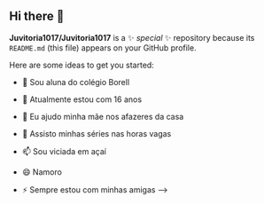 ## Hi there 👋


**Juvitoria1017/Juvitoria1017** is a ✨ _special_ ✨ repository because its `README.md` (this file) appears on your GitHub profile.

Here are some ideas to get you started:

- 🔭 Sou aluna do colégio Borell
- 🌱 Atualmente estou com 16 anos
- 👯 Eu ajudo minha mãe nos afazeres da casa 

- 💬 Assisto minhas séries nas horas vagas
- 📫 Sou viciada em açaí 
- 😄 Namoro 
- ⚡ Sempre estou com minhas amigas 
-->
